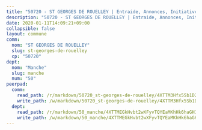 ```yaml
---
title: "50720 - ST GEORGES DE ROUELLEY | Entraide, Annonces, Initiatives"
description: "50720 - ST GEORGES DE ROUELLEY | Entraide, Annonces, Initiatives"
date: 2020-01-11T14:09:21+09:00
collapsible: false
layout: commune
comm:
  nom: "ST GEORGES DE ROUELLEY"
  slug: st-georges-de-rouelley
  cp: "50720"
dept:
  nom: "Manche"
  slug: manche
  num: "50"
peerpad:
  comm:
    read_path: /r/markdown/50720_st-georges-de-rouelley/4XTTM3Hfx5Sb1D2akH8kQBXKYjNX4sxR2oVJVRsWpWcB3PvHo
    write_path: /w/markdown/50720_st-georges-de-rouelley/4XTTM3Hfx5Sb1D2akH8kQBXKYjNX4sxR2oVJVRsWpWcB3PvHo-K3TgUSoLXsTUwy3V2D3JPuiq5umBurZG7gi1Wz3YqqnEdNtQcysQY31SNzmWsoPkWBURWRZr5KoT9u5squux3ToZUGVMB5EPo7RCxU8W53Q9dhN1M8M7DSJ9rLfC3PCEVUtdpszh
  dept:
    read_path: /r/markdown/50_manche/4XTTMEGkHvbt2wXFyvTQYEaMKhHk6haGH1SzsRNevKgBDTuXr
    write_path: /w/markdown/50_manche/4XTTMEGkHvbt2wXFyvTQYEaMKhHk6haGH1SzsRNevKgBDTuXr-K3TgUSx1rwmRRLqHcTLLdo4dVfTRKvf94KKagmUFPevWSp2f9nuc6fJF25TtLArzK8teuQ5TvuAMqW38N2MYgT18hBoXtjmKX9WuSn2vkujmSJPp3gF4gsuMmfEM8Th4Ap94heFE
---
```


